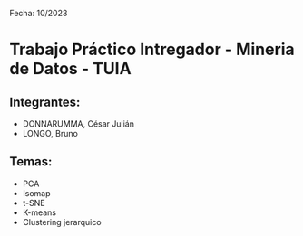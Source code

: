 Fecha: 10/2023

# Trabajo Práctico Intregador - Mineria de Datos - TUIA

## Integrantes: 

* DONNARUMMA, César Julián
* LONGO, Bruno

## Temas:

* PCA
* Isomap
* t-SNE
* K-means
* Clustering jerarquico

